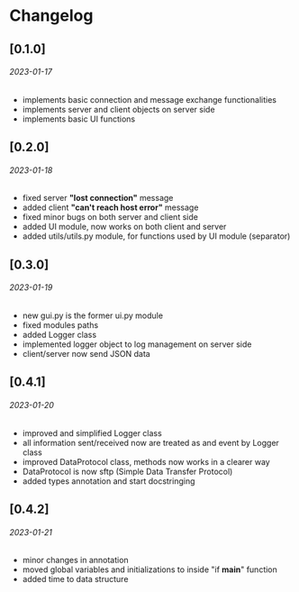 # Changelog


## [0.1.0]
###### 2023-01-17

- implements basic connection and message exchange functionalities
- implements server and client objects on server side
- implements basic UI functions


## [0.2.0]
###### 2023-01-18

- fixed server **"lost connection"** message
- added client **"can't reach host error"** message
- fixed minor bugs on both server and client side
- added UI module, now works on both client and server
- added
  utils/utils.py module, for functions used by UI module (separator)
  

## [0.3.0]
###### 2023-01-19

- new gui.py is the former ui.py module
- fixed modules paths
- added Logger class
- implemented logger object to log management on server side
- client/server now send JSON data


## [0.4.1]
###### 2023-01-20

- improved and simplified Logger class
- all information sent/received now are treated as and event by Logger class
- improved DataProtocol class, methods now works in a clearer way
- DataProtocol is now sftp (Simple Data Transfer Protocol)
- added types annotation and start docstringing

## [0.4.2]
###### 2023-01-21

- minor changes in annotation
- moved global variables and initializations to inside "if __main__" function
- added time to data structure